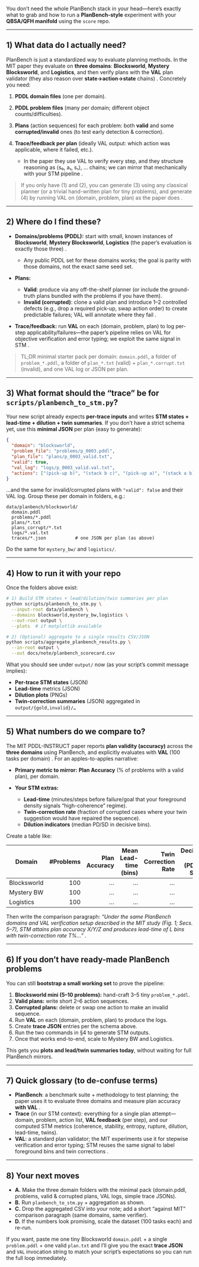 You don’t need the whole PlanBench stack in your head—here’s exactly what to grab and how to run a **PlanBench-style** experiment with your **QBSA/QFH manifold** using the `score` repo.

---

## 1) What data do I actually need?

PlanBench is just a standardized way to evaluate planning methods. In the MIT paper they evaluate on **three domains**: **Blocksworld**, **Mystery Blocksworld**, and **Logistics**, and then verify plans with the **VAL** plan validator (they also reason over **state→action→state** chains) . Concretely you need:

1. **PDDL domain files** (one per domain).
2. **PDDL problem files** (many per domain; different object counts/difficulties).
3. **Plans** (action sequences) for each problem: both **valid** and some **corrupted/invalid** ones (to test early detection & correction).
4. **Trace/feedback per plan** (ideally VAL output: which action was applicable, where it failed, etc.).

   * In the paper they use VAL to verify every step, and they structure reasoning as ⟨s₀, a₁, s₁⟩, … chains; we can mirror that mechanically with your STM pipeline .

> If you only have (1) and (2), you can generate (3) using any classical planner (or a trivial hand-written plan for tiny problems), and generate (4) by running VAL on (domain, problem, plan) as the paper does .

---

## 2) Where do I find these?

* **Domains/problems (PDDL):** start with small, known instances of **Blocksworld**, **Mystery Blocksworld**, **Logistics** (the paper’s evaluation is exactly those three) .

  * Any public PDDL set for these domains works; the goal is parity with those domains, not the exact same seed set.
* **Plans:**

  * **Valid**: produce via any off-the-shelf planner (or include the ground-truth plans bundled with the problems if you have them).
  * **Invalid (corrupted)**: clone a valid plan and introduce 1–2 controlled defects (e.g., drop a required pick-up, swap action order) to create predictable failures; VAL will annotate where they fail .
* **Trace/feedback:** run **VAL** on each (domain, problem, plan) to log per-step applicability/failures—the paper’s pipeline relies on VAL for objective verification and error typing; we exploit the same signal in STM .

> TL;DR minimal starter pack per domain:
> `domain.pddl`, a folder of `problem_*.pddl`, a folder of `plan_*.txt` (valid) + `plan_*.corrupt.txt` (invalid), and one VAL log or JSON per plan.

---

## 3) What format should the “trace” be for `scripts/planbench_to_stm.py`?

Your new script already expects **per-trace inputs** and writes **STM states + lead-time + dilution + twin summaries**. If you don’t have a strict schema yet, use this **minimal JSON** per plan (easy to generate):

```json
{
  "domain": "blocksworld",
  "problem_file": "problems/p_0003.pddl",
  "plan_file": "plans/p_0003_valid.txt",
  "valid": true,
  "val_log": "logs/p_0003_valid.val.txt",
  "actions": ["(pick-up b)", "(stack b c)", "(pick-up a)", "(stack a b)"]
}
```

…and the same for invalid/corrupted plans with `"valid": false` and their VAL log. Group these per domain in folders, e.g.:

```
data/planbench/blocksworld/
  domain.pddl
  problems/*.pddl
  plans/*.txt
  plans_corrupt/*.txt
  logs/*.val.txt
  traces/*.json           # one JSON per plan (as above)
```

Do the same for `mystery_bw/` and `logistics/`.

---

## 4) How to run it with your repo

Once the folders above exist:

```bash
# 1) Build STM states + lead/dilution/twin summaries per plan
python scripts/planbench_to_stm.py \
  --input-root data/planbench \
  --domains blocksworld,mystery_bw,logistics \
  --out-root output \
  --plots  # if matplotlib available

# 2) (Optional) aggregate to a single results CSV/JSON
python scripts/aggregate_planbench_results.py \
  --in-root output \
  --out docs/note/planbench_scorecard.csv
```

What you should see under `output/` now (as your script’s commit message implies):

* **Per-trace STM states** (JSON)
* **Lead-time** metrics (JSON)
* **Dilution plots** (PNGs)
* **Twin-correction summaries** (JSON) aggregated in `output/{gold,invalid}/…`

---

## 5) What numbers do we compare to?

The MIT PDDL-INSTRUCT paper reports **plan validity (accuracy)** across the **three domains** using PlanBench, and explicitly evaluates with **VAL** (100 tasks per domain) . For an apples-to-apples narrative:

* **Primary metric to mirror:** **Plan Accuracy** (% of problems with a valid plan), per domain.
* **Your STM extras:**

  * **Lead-time** (minutes/steps before failure/goal that your foreground density signals “high-coherence” regime).
  * **Twin-correction rate** (fraction of corrupted cases where your twin suggestion would have repaired the sequence).
  * **Dilution indicators** (median PD/SD in decisive bins).

Create a table like:

| Domain      | #Problems | Plan Accuracy | Mean Lead-time (bins) | Twin Correction Rate | Decisive-bin % (PD<.3 & SD<.4) |
| ----------- | --------: | ------------: | --------------------: | -------------------: | -----------------------------: |
| Blocksworld |       100 |             … |                     … |                    … |                              … |
| Mystery BW  |       100 |             … |                     … |                    … |                              … |
| Logistics   |       100 |             … |                     … |                    … |                              … |

Then write the comparison paragraph: *“Under the same PlanBench domains and VAL verification setup described in the MIT study (Fig. 1; Secs. 5–7), STM attains plan accuracy X/Y/Z and produces lead-time of L bins with twin-correction rate T%…”* .

---

## 6) If you don’t have ready-made PlanBench problems

You can still **bootstrap a small working set** to prove the pipeline:

1. **Blocksworld mini (5–10 problems):** hand-craft 3–5 tiny `problem_*.pddl`.
2. **Valid plans:** write short 2–6 action sequences.
3. **Corrupted plans:** delete or swap one action to make an invalid sequence.
4. Run **VAL** on each (domain, problem, plan) to produce the logs.
5. Create **trace JSON** entries per the schema above.
6. Run the two commands in §4 to generate STM outputs.
7. Once that works end-to-end, scale to Mystery BW and Logistics.

This gets you **plots and lead/twin summaries today**, without waiting for full PlanBench mirrors.

---

## 7) Quick glossary (to de-confuse terms)

* **PlanBench**: a benchmark suite + methodology to test planning; the paper uses it to evaluate three domains and measure plan accuracy **with VAL** .
* **Trace** (in our STM context): everything for a single plan attempt—domain, problem, action list, **VAL feedback** (per step), and our computed STM metrics (coherence, stability, entropy, rupture, dilution, lead-time, twins).
* **VAL**: a standard plan validator; the MIT experiments use it for stepwise verification and error typing; STM reuses the same signal to label foreground bins and twin corrections .

---

## 8) Your next moves

* **A.** Make the three domain folders with the minimal pack (domain.pddl, problems, valid & corrupted plans, VAL logs, simple trace JSONs).
* **B.** Run `planbench_to_stm.py` + aggregation as shown.
* **C.** Drop the aggregated CSV into your note; add a short “against MIT” comparison paragraph (same domains, same verifier).
* **D.** If the numbers look promising, scale the dataset (100 tasks each) and re-run.

If you want, paste me one tiny Blocksworld `domain.pddl` + a single `problem.pddl` + one valid `plan.txt` and I’ll give you the exact **trace JSON** and `VAL` invocation string to match your script’s expectations so you can run the full loop immediately.
